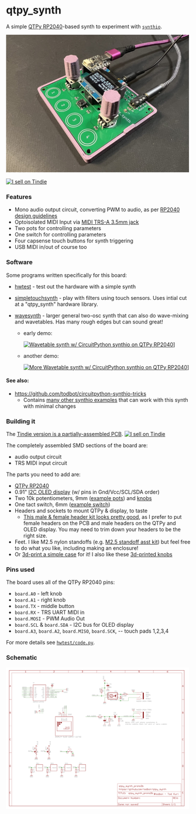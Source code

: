 # qtpy_synth

A simple [QTPy RP2040](https://learn.adafruit.com/adafruit-qt-py-2040/overview)-based
synth to experiment with [`synthio`](https://github.com/todbot/circuitpython-synthio-tricks).

<img width=500 src="./docs/qtpy_synth_case1.jpg">

<a href="https://www.tindie.com/stores/todbot/qtpy_synth?ref=offsite_badges&utm_source=sellers_todbot&utm_medium=badges&utm_campaign=badge_small"><img src="https://d2ss6ovg47m0r5.cloudfront.net/badges/tindie-smalls.png" alt="I sell on Tindie" width="100" height="26"></a>

### Features
 - Mono audio output circuit, converting PWM to audio, as per [RP2040 design guidelines](https://datasheets.raspberrypi.com/rp2040/hardware-design-with-rp2040.pdf#page=24)
 - Optoisolated MIDI Input via [MIDI TRS-A 3.5mm jack](https://www.perfectcircuit.com/make-noise-0-coast-midi-cable.html)
 - Two pots for controlling parameters
 - One switch for controlling parameters
 - Four capsense touch buttons for synth triggering
 - USB MIDI in/out of course too

### Software
Some programs written specifically for this board:

- [hwtest](./circuitpython/examples/hwtest/code.py) - test out the hardware with a simple synth

- [simpletouchsynth](./circuitpython/examples/simpletouchsynth) - play with filters using touch sensors. Uses intial cut at a "qtpy_synth" hardware library.

- [wavesynth](./circuitpython/examples/wavesynth) - larger general two-osc synth that can also do wave-mixing and wavetables. Has many rough edges but can sound great!
  - early demo:
  
    [![Wavetable synth w/ CircuitPython synthio on QTPy RP2040](http://img.youtube.com/vi/4hgDi6MNfsI/0.jpg)](https://www.youtube.com/watch?v=4hgDi6MNfsI)]
  - another demo:
  
    [![More Wavetable synth w/ CircuitPython synthio on QTPy RP2040](http://img.youtube.com/vi/80yjwxscnnA/0.jpg)](https://www.youtube.com/watch?v=80yjwxscnnA)]


#### See also:
- https://github.com/todbot/circuitpython-synthio-tricks
  - Contains [many other synthio examples](https://github.com/todbot/circuitpython-synthio-tricks/tree/main/examples) that can work with this synth with minimal changes

### Building it

The [Tindie version is a partially-assembled PCB](https://www.tindie.com/products/todbot/qtpy_synth/). <a href="https://www.tindie.com/stores/todbot/qtpy_synth?ref=offsite_badges&utm_source=sellers_todbot&utm_medium=badges&utm_campaign=badge_small"><img src="https://d2ss6ovg47m0r5.cloudfront.net/badges/tindie-smalls.png" alt="I sell on Tindie" width="100" height="26"></a>


The completely assembled SMD sections of the board are:

* audio output circuit
* TRS MIDI input circuit

The parts you need to add are:

* [QTPy RP2040](https://www.adafruit.com/product/4900)
* 0.91" [I2C OLED display](https://amzn.to/3KDmy73) (w/ pins in Gnd/Vcc/SCL/SDA order)
* Two 10k potentiometers, 9mm  ([example pots](https://amzn.to/3DYYJm5)) and [knobs](https://amzn.to/3QAkSyR)
* One tact switch, 6mm ([example switch](https://amzn.to/47nJaSN))
* Headers and sockets to mount QTPy & display, to taste
  * [This male & female header kit looks pretty good](https://amzn.to/3qqbtiO),
    as I prefer to put female headers on the PCB and male headers on the QTPy and OLED display.
    You may need to trim down your headers to be the right size.
* Feet. I like M2.5 nylon standoffs  (e.g. [M2.5 standoff asst kit](https://amzn.to/45qVjFb))
  but feel free to do what you like, including making an enclosure!
* Or [3d-print a simple case](https://www.printables.com/model/757087-case-for-qtpy_synth-circuitpython-synthesizer) for it! I also like these [3d-printed knobs](https://www.thingiverse.com/thing:5759656)



### Pins used

The board uses all of the QTPy RP2040 pins:

* `board.A0` - left knob
* `board.A1` - right knob
* `board.TX` - middle button
* `board.RX` - TRS UART MIDI in
* `board.MOSI` - PWM Audio Out
* `board.SCL` & `board.SDA` - I2C bus for OLED display
* `board.A3`, `board.A2`, `board.MISO`, `board.SCK`,  -- touch pads 1,2,3,4

For more details see [`hwtest/code.py`](https://github.com/todbot/qtpy_synth/tree/main/circuitpython/hwtest/code.py).

### Schematic

[<img src="./schematics/qtpy_synth_proto2b_sch.png" width=500>](./schematics/qtpy_synth_proto2b_sch.pdf)
